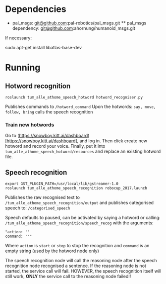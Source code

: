 # Dependencies

* pal_msgs: git@github.com:pal-robotics/pal_msgs.git
** pal_msgs dependency: git@github.com:ahornung/humanoid_msgs.git

If necessary: 

sudo apt-get install libatlas-base-dev


# Running
## Hotword recognition

    roslaunch tum_alle_athome_speech_hotword hotword_recogniser.py

Publishes commands to `/hotword_command`
Upon the hotwords: `say, move, follow, bring` calls the speech recognition

### Train new hotwords
Go to (https://snowboy.kitt.ai/dashboard)[https://snowboy.kitt.ai/dashboard], and log in. Then click create new hotword and record your voice. Finally, put it into `tum_alle_athome_speech_hotword/resources` and replace an existing hotword file.

## Speech recognition

    export GST_PLUGIN_PATH=/usr/local/lib/gstreamer-1.0
    roslaunch tum_alle_athome_speech_recognition robocup_2017.launch

Publishes the raw recognised text to `/tum_alle_athome_speech_recognition/output` and publishes categorised speech to: `/categorised_speech`

Speech defaults to paused, can be activated by saying a hotword or calling: `/tum_alle_athome_speech_recognition/speech_recog` with the arguments: 

    "action: ''
    command: ''" 

Where `action` is `start` or `stop` to stop the recognition and `command` is an empty string (used by the hotword node only)

The speech recognition node will call the reasoning node after the speech recognition node recognised a sentence. If the reasoning node is not started, the service call will fail. HOWEVER, the speech recognition itself will still work, **ONLY** the service call to the reasoning node failed!!


    
